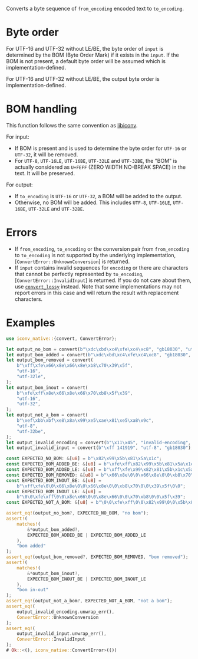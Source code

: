 Converts a byte sequence of `from_encoding` encoded text to `to_encoding`.

# Byte order

For UTF-16 and UTF-32 without LE/BE, the byte order of `input` is determined by the BOM (Byte Order Mark) if it exists in the `input`. If the BOM is not present, a default byte order will be assumed which is implementation-defined.

For UTF-16 and UTF-32 without LE/BE, the output byte order is implementation-defined. 

# BOM handling

This function follows the same convention as [libiconv].

For input:

- If BOM is present and is used to determine the byte order for `UTF-16` or `UTF-32`, it will be removed.
- For `UTF-8`, `UTF-16LE`, `UTF-16BE`, `UTF-32LE` and `UTF-32BE`, the "BOM" is actually considered as `U+FEFF` (ZERO WIDTH NO-BREAK SPACE) in the text. It will be preserved.

For output:

- If `to_encoding` is `UTF-16` or `UTF-32`, a BOM will be added to the output.
- Otherwise, no BOM will be added. This includes `UTF-8`, `UTF-16LE`, `UTF-16BE`, `UTF-32LE` and `UTF-32BE`.

# Errors

- If `from_encoding`, `to_encoding` or the conversion pair from `from_encoding` to `to_encoding` is not supported by the underlying implementation, [`ConvertError::UnknownConversion`] is returned.
- If `input` contains invalid sequences for `encoding` or there are characters that cannot be perfectly represented by `to_encoding`, [`ConvertError::InvalidInput`] is returned. If you do not care about them, use [`convert_lossy`](fn.convert_lossy.html) instead. Note that some implementations may not report errors in this case and will return the result with replacement characters.

# Examples

```rust
use iconv_native::{convert, ConvertError};

let output_no_bom = convert(b"\xdc\xbd\xc4\xfe\xc4\xc8", "gb18030", "utf-16be");
let output_bom_added = convert(b"\xdc\xbd\xc4\xfe\xc4\xc8", "gb18030", "utf-16");
let output_bom_removed = convert(
    b"\xff\xfe\x66\x8e\x66\x8e\xb8\x70\x39\x5f",
    "utf-16",
    "utf-32le",
);
let output_bom_inout = convert(
    b"\xfe\xff\x8e\x66\x8e\x66\x70\xb8\x5f\x39",
    "utf-16",
    "utf-32",
);
let output_not_a_bom = convert(
    b"\xef\xbb\xbf\xe8\x8a\x99\xe5\xae\x81\xe5\xa8\x9c",
    "utf-8",
    "utf-32be",
);
let output_invalid_encoding = convert(b"\x11\x45", "invalid-encoding", "utf-8");
let output_invalid_input = convert(b"\xff 141919", "utf-8", "gb18030");

const EXPECTED_NO_BOM: &[u8] = b"\x82\x99\x5b\x81\x5a\x1c";
const EXPECTED_BOM_ADDED_BE: &[u8] = b"\xfe\xff\x82\x99\x5b\x81\x5a\x1c";
const EXPECTED_BOM_ADDED_LE: &[u8] = b"\xff\xfe\x99\x82\x81\x5b\x1c\x5a";
const EXPECTED_BOM_REMOVED: &[u8] = b"\x66\x8e\0\0\x66\x8e\0\0\xb8\x70\0\0\x39\x5f\0\0";
const EXPECTED_BOM_INOUT_BE: &[u8] =
    b"\xff\xfe\0\0\x66\x8e\0\0\x66\x8e\0\0\xb8\x70\0\0\x39\x5f\0\0";
const EXPECTED_BOM_INOUT_LE: &[u8] =
    b"\0\0\xfe\xff\0\0\x8e\x66\0\0\x8e\x66\0\0\x70\xb8\0\0\x5f\x39";
const EXPECTED_NOT_A_BOM: &[u8] = b"\0\0\xfe\xff\0\0\x82\x99\0\0\x5b\x81\0\0\x5a\x1c";

assert_eq!(output_no_bom?, EXPECTED_NO_BOM, "no bom");
assert!(
    matches!(
        &*output_bom_added?,
        EXPECTED_BOM_ADDED_BE | EXPECTED_BOM_ADDED_LE
    ),
    "bom added"
);
assert_eq!(output_bom_removed?, EXPECTED_BOM_REMOVED, "bom removed");
assert!(
    matches!(
        &*output_bom_inout?,
        EXPECTED_BOM_INOUT_BE | EXPECTED_BOM_INOUT_LE
    ),
    "bom in-out"
);
assert_eq!(output_not_a_bom?, EXPECTED_NOT_A_BOM, "not a bom");
assert_eq!(
    output_invalid_encoding.unwrap_err(),
    ConvertError::UnknownConversion
);
assert_eq!(
    output_invalid_input.unwrap_err(),
    ConvertError::InvalidInput
);
# Ok::<(), iconv_native::ConvertError>(())
```

[libiconv]: https://www.gnu.org/software/libiconv/
